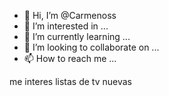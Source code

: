- 👋 Hi, I’m @Carmenoss
- 👀 I’m interested in ...
- 🌱 I’m currently learning ...
- 💞️ I’m looking to collaborate on ...
- 📫 How to reach me ...

<!---
Carmenoss/Carmenoss is a ✨ special ✨ repository because its `README.md` (this file) appears on your GitHub profile.
You can click the Preview link to take a look at your changes.
--->
me interes listas de tv nuevas    
